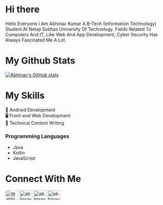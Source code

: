 <!-- Introduction -->

# **Hi there**
<p> Hello Everyone I Am Abhinav Kumar A B-Tech (Information Technology) Student At Netaji Subhas University Of Technology. Fields Related To Computers And IT, Like Web And App Development, Cyber Security Has Always Fascinated Me A Lot. </p>

<!-- Github Stats -->

# **My Github Stats**
[![Abhinav's GitHub stats](https://github-readme-stats.vercel.app/api?username=abhinav2108)](https://github.com/anuraghazra/github-readme-stats)

<!-- Skills -->

# **My Skills**

:mobile_phone_off: Android Development<br>
:desktop_computer: Front-end Web Development<br>
:pencil: Technical Content Writing

### Programming Languages 
* Java 
* Kotlin
* JavaScript

<!-- Social media -->

# **Connect With Me**
<a href="https://hashnode.com/@abhinav2108" target="blank"><img src="https://raw.githubusercontent.com/rahuldkjain/github-profile-readme-generator/master/src/images/icons/Social/hashnode.svg" alt="@abhinav2108" height="30" width="40" /></a>
<a href="https://twitter.com/abhinavkr_2108" target="blank"><img  src="https://raw.githubusercontent.com/rahuldkjain/github-profile-readme-generator/master/src/images/icons/Social/twitter.svg" alt="abhinavkr_2108" height="30" width="40" /></a>
<a href="https://linkedin.com/in/abhinav-kumar-3451281a0" target="blank"><img src="https://raw.githubusercontent.com/rahuldkjain/github-profile-readme-generator/master/src/images/icons/Social/linked-in-alt.svg" alt="abhinav-kumar-3451281a0" height="30" width="40" /></a>
<a href="https://instagram.com/abhinav.2108" target="blank"><img src="https://raw.githubusercontent.com/rahuldkjain/github-profile-readme-generator/master/src/images/icons/Social/instagram.svg" alt="abhinav.2108" height="30" width="40" /></a>